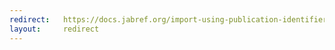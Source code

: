```yaml
---
redirect:   https://docs.jabref.org/import-using-publication-identifiers/divatobibtex
layout:     redirect
---
```

